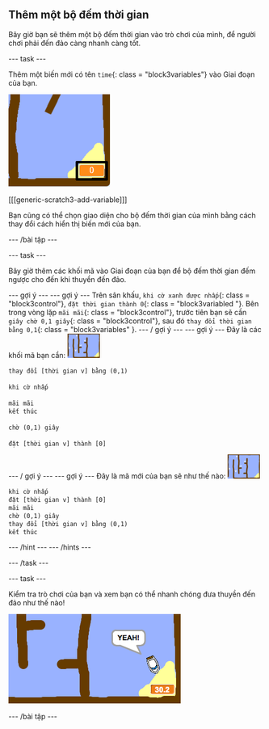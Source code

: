 ## Thêm một bộ đếm thời gian

Bây giờ bạn sẽ thêm một bộ đếm thời gian vào trò chơi của mình, để người chơi phải đến đảo càng nhanh càng tốt.

\--- task \---

Thêm một biến mới có tên `time`{: class = "block3variables"} vào Giai đoạn của bạn.

![ảnh chụp màn hình](images/boat-variable-annotated.png)

[[[generic-scratch3-add-variable]]]

Bạn cũng có thể chọn giao diện cho bộ đếm thời gian của mình bằng cách thay đổi cách hiển thị biến mới của bạn.

\--- /bài tập \---

\--- task \---

Bây giờ thêm các khối mã vào Giai đoạn của bạn để bộ đếm thời gian đếm ngược cho đến khi thuyền đến đảo.

\--- gợi ý \--- \--- gợi ý \--- Trên sân khấu, `khi cờ xanh được nhấp`{: class = "block3control"}, `đặt thời gian thành 0`{: class = "block3variabled "}. Bên trong vòng lặp `mãi mãi`{: class = "block3control"}, trước tiên bạn sẽ cần `giây chờ 0,1 giây`{: class = "block3control"}, sau đó `thay đổi thời gian bằng 0,1`{: class = "block3variables" }. \--- / gợi ý \--- \--- gợi ý \--- Đây là các khối mã bạn cần: ![sân khấu](images/stage.png)

```blocks3
thay đổi [thời gian v] bằng (0,1)

khi cờ nhấp

mãi mãi
kết thúc

chờ (0,1) giây

đặt [thời gian v] thành [0]
```

\--- / gợi ý \--- \--- gợi ý \--- Đây là mã mới của bạn sẽ như thế nào: ![sân khấu](images/stage.png)

```blocks3
khi cờ nhấp
đặt [thời gian v] thành [0]
mãi mãi
chờ (0,1) giây
thay đổi [thời gian v] bằng (0,1)
kết thúc
```

\--- /hint \--- \--- /hints \---

\--- /task \---

\--- task \---

Kiểm tra trò chơi của bạn và xem bạn có thể nhanh chóng đưa thuyền đến đảo như thế nào!

![ảnh chụp màn hình](images/boat-variable-test.png)

\--- /bài tập \---